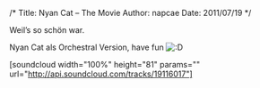 /*
Title: Nyan Cat &#8211; The Movie
Author: napcae
Date: 2011/07/19
*/

Weil’s so schön war.

Nyan Cat als Orchestral Version, have fun <img src='http://198.211.112.164/wp-includes/images/smilies/icon_biggrin.gif' alt=':D' class='wp-smiley' /> 

[soundcloud width="100%" height="81" params="" url="http://api.soundcloud.com/tracks/19116017"]